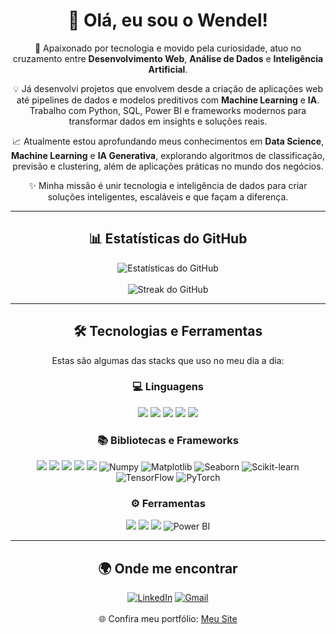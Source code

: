 <div align="center">
  <h1>👋 Olá, eu sou o Wendel!</h1>
  <p>🚀 Apaixonado por tecnologia e movido pela curiosidade, atuo no cruzamento entre <strong>Desenvolvimento Web</strong>, <strong>Análise de Dados</strong> e <strong>Inteligência Artificial</strong>.</p>
  <p>💡 Já desenvolvi projetos que envolvem desde a criação de aplicações web até pipelines de dados e modelos preditivos com <strong>Machine Learning</strong> e <strong>IA</strong>. Trabalho com Python, SQL, Power BI e frameworks modernos para transformar dados em insights e soluções reais.</p>
  <p>📈 Atualmente estou aprofundando meus conhecimentos em <strong>Data Science</strong>, <strong>Machine Learning</strong> e <strong>IA Generativa</strong>, explorando algoritmos de classificação, previsão e clustering, além de aplicações práticas no mundo dos negócios.</p>
  <p>✨ Minha missão é unir tecnologia e inteligência de dados para criar soluções inteligentes, escaláveis e que façam a diferença.</p>
</div>

---

<div align="center">
  <h2>📊 Estatísticas do GitHub</h2>
  <img src="https://github-readme-stats.vercel.app/api?username=Wendel-Ventura&show_icons=true&theme=tokyonight" alt="Estatísticas do GitHub" />
  <br/><br/>
  <img src="https://github-readme-streak-stats.herokuapp.com/?user=Wendel-Ventura&theme=tokyonight&hide_border=false&date_format=j%20M%5B%20Y%5D" alt="Streak do GitHub" />
</div>

---

<div align="center">
  <h2>🛠️ Tecnologias e Ferramentas</h2>
  <p>Estas são algumas das stacks que uso no meu dia a dia:</p>
  
  <h3>💻 Linguagens</h3>
  <img src="https://img.shields.io/badge/Python-3776AB?style=for-the-badge&logo=python&logoColor=white" />
  <img src="https://img.shields.io/badge/JavaScript-F7DF1E?style=for-the-badge&logo=javascript&logoColor=black" />
  <img src="https://img.shields.io/badge/SQL-000000?style=for-the-badge&logo=sqlite&logoColor=white" />
  <img src="https://img.shields.io/badge/HTML5-E34F26?style=for-the-badge&logo=html5&logoColor=white" />
  <img src="https://img.shields.io/badge/CSS3-1572B6?style=for-the-badge&logo=css3&logoColor=white" />

  <h3>📚 Bibliotecas e Frameworks</h3>
  <img src="https://img.shields.io/badge/Pandas-150458?style=for-the-badge&logo=pandas&logoColor=white" />
  <img src="https://img.shields.io/badge/React-20232A?style=for-the-badge&logo=react&logoColor=61DAFB" />
  <img src="https://img.shields.io/badge/Node.js-339933?style=for-the-badge&logo=node.js&logoColor=white" />
  <img src="https://img.shields.io/badge/Scikit--learn-F7931E?style=for-the-badge&logo=scikit-learn&logoColor=white" />
  <img src="https://img.shields.io/badge/Jupyter-F37626?style=for-the-badge&logo=jupyter&logoColor=white" />
  <img src="https://img.shields.io/badge/Numpy-013243?style=for-the-badge&logo=numpy&logoColor=white" alt="Numpy" />
  <img src="https://img.shields.io/badge/Matplotlib-563C05?style=for-the-badge&logo=matplotlib&logoColor=white" alt="Matplotlib" />
  <img src="https://img.shields.io/badge/Seaborn-40A1D6?style=for-the-badge&logo=seaborn&logoColor=white" alt="Seaborn" />
  <img src="https://img.shields.io/badge/Scikit--learn-F7931E?style=for-the-badge&logo=scikit-learn&logoColor=white" alt="Scikit-learn" />
  <img src="https://img.shields.io/badge/TensorFlow-FF6F00?style=for-the-badge&logo=tensorflow&logoColor=white" alt="TensorFlow" />
  <img src="https://img.shields.io/badge/PyTorch-EE4C2C?style=for-the-badge&logo=pytorch&logoColor=white" alt="PyTorch" />

  <h3>⚙️ Ferramentas</h3>
  <img src="https://img.shields.io/badge/Git-F05032?style=for-the-badge&logo=git&logoColor=white" />
  <img src="https://img.shields.io/badge/Docker-2496ED?style=for-the-badge&logo=docker&logoColor=white" />
  <img src="https://img.shields.io/badge/PostgreSQL-316192?style=for-the-badge&logo=postgresql&logoColor=white" />
  <img src="https://img.shields.io/badge/Power%20BI-F2C811?style=for-the-badge&logo=Power%20BI&logoColor=white" alt="Power BI" />
</div>

---

<div align="center">
  <h2>🌍 Onde me encontrar</h2>
  <a href="https://www.linkedin.com/in/wendelventura"><img alt="LinkedIn" src="https://img.shields.io/badge/-LinkedIn-0A66C2?style=for-the-badge&logo=linkedin&logoColor=white"></a>
  <a href="mailto:wendelsantastico1@gmail.com"><img alt="Gmail" src="https://img.shields.io/badge/-Gmail-D14836?style=for-the-badge&logo=gmail&logoColor=white"></a>
  <br/><br/>
  🌐 Confira meu portfólio: <a href="https://dazzling-vacherin-09b639.netlify.app" target="_blank">Meu Site</a>
</div>
